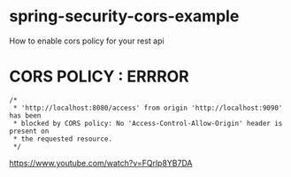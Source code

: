 # spring-security-cors-example
How to enable cors policy for your rest api 

# CORS POLICY : ERRROR

	/*
	 * 'http://localhost:8080/access' from origin 'http://localhost:9090' has been
	 * blocked by CORS policy: No 'Access-Control-Allow-Origin' header is present on
	 * the requested resource.
	 */

https://www.youtube.com/watch?v=FQrlp8YB7DA
